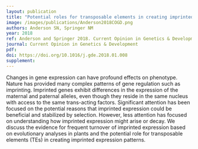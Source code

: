 ```yaml
---
layout: publication
title: "Potential roles for transposable elements in creating imprinted expression"
image: /images/publications/Anderson2018COGD.png
authors: Anderson SN, Springer NM
year: 2018
ref: Anderson and Springer 2018. Current Opinion in Genetics & Development.
journal: Current Opinion in Genetics & Development
pdf: 
doi: https://doi.org/10.1016/j.gde.2018.01.008
supplement: 
---
```


Changes in gene expression can have profound effects on phenotype. Nature has provided 
many complex patterns of gene regulation such as imprinting. Imprinted genes exhibit 
differences in the expression of the maternal and paternal alleles, even though they reside 
in the same nucleus with access to the same trans-acting factors. Significant attention has 
been focused on the potential reasons that imprinted expression could be beneficial and 
stabilized by selection. However, less attention has focused on understanding how 
imprinted expression might arise or decay. We discuss the evidence for frequent turnover of 
imprinted expression based on evolutionary analyses in plants and the potential role for 
transposable elements (TEs) in creating imprinted expression patterns.

